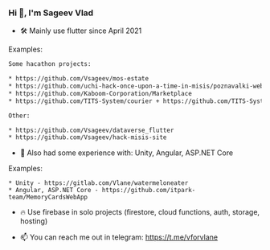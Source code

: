 ### Hi 👋, I'm Sageev Vlad  
  
* 🛠️ Mainly use flutter since April 2021  
  
Examples:
```diff
Some hacathon projects:

* https://github.com/Vsageev/mos-estate
* https://github.com/uchi-hack-once-upon-a-time-in-misis/poznavalki-web
* https://github.com/Kaboom-Corporation/Marketplace
* https://github.com/TITS-System/courier + https://github.com/TITS-System/client

Other:

* https://github.com/Vsageev/dataverse_flutter
* https://github.com/Vsageev/hack-misis-site
```

- 🧪 Also had some experience with: Unity, Angular, ASP.NET Core  
  
Examples:
```
* Unity - https://gitlab.com/Vlane/watermeloneater
* Angular, ASP.NET Core - https://github.com/itpark-team/MemoryCardsWebApp
```

- 🔥 Use firebase in solo projects (firestore, cloud functions, auth, storage, hosting)
  

- 📫 You can reach me out in telegram: https://t.me/vforvlane

